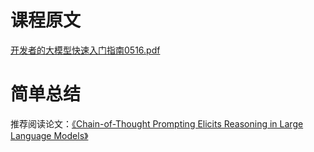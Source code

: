# 课程原文
[开发者的大模型快速入门指南0516.pdf](https://github.com/user-attachments/files/17083500/0516.pdf)

# 简单总结
推荐阅读论文：[《Chain-of-Thought Prompting Elicits Reasoning in Large Language Models》](https://github.com/user-attachments/files/17083507/Chain-of-Thought.Prompting.Elicits.Reasoning.pdf)
